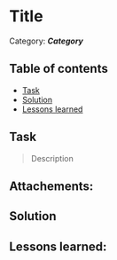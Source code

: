 # Title

Category: **_Category_**

## Table of contents

- [Task](#task)
- [Solution](#solution)
- [Lessons learned](#lessons-learned)


## Task

> Description

Attachements: 
- 


## Solution

## Lessons learned:
